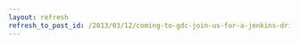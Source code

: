 ```yaml
---
layout: refresh
refresh_to_post_id: /2013/03/12/coming-to-gdc-join-us-for-a-jenkins-drink-up-at-21st-amendment
---
```

